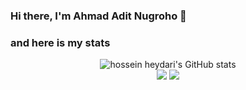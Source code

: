### Hi there, I'm Ahmad Adit Nugroho 👋

### and here is my stats
<p align="center">
  <img src="https://github-readme-stats.vercel.app/api?username=AhmadAdit&show_icons=true&include_all_commits=true&theme=monokai" alt="hossein heydari's GitHub stats" /><br />
  <img src="https://github-readme-streak-stats.herokuapp.com/?user=AhmadAdit&theme=monokai"/>
  <img src="https://github-readme-stats.vercel.app/api/top-langs/?username=AhmadAdit&layout=compact&theme=monokai&langs_count=12"/><br />
</p>
<!--
**AhmadAdit/AhmadAdit** is a ✨ _special_ ✨ repository because its `README.md` (this file) appears on your GitHub profile.

Here are some ideas to get you started:

- 🔭 I’m currently working on ...
- 🌱 I’m currently learning ...
- 👯 I’m looking to collaborate on ...
- 🤔 I’m looking for help with ...
- 💬 Ask me about ...
- 📫 How to reach me: ...
- 😄 Pronouns: ...
- ⚡ Fun fact: ...
-->
